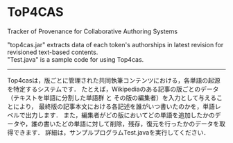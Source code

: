 <h1>ToP4CAS</h1>

<p>Tracker of Provenance for Collaborative Authoring Systems</p>

<p>"top4cas.jar" extracts data of each token's authorships in latest revision for revisioned text-based contents.<br>
"Test.java" is a sample code for using Top4cas.  </p>

<hr>

<p>Top4casは，版ごとに管理された共同執筆コンテンツにおける，各単語の起源を特定するシステムです．
たとえば，Wikipediaのある記事の版ごとのデータ（テキストを単語に分割した単語群 と その版の編集者）を入力として与えることにより，
最終版の記事本文における各記述を誰がいつ書いたのかを，単語レベルで出力します．
また，編集者がどの版においてどの単語を追加したかのデータや，誰の書いたどの単語に対して削除，残存，復元を行ったかのデータを取得できます．
詳細は，サンプルプログラムTest.javaを実行してください．</p>
